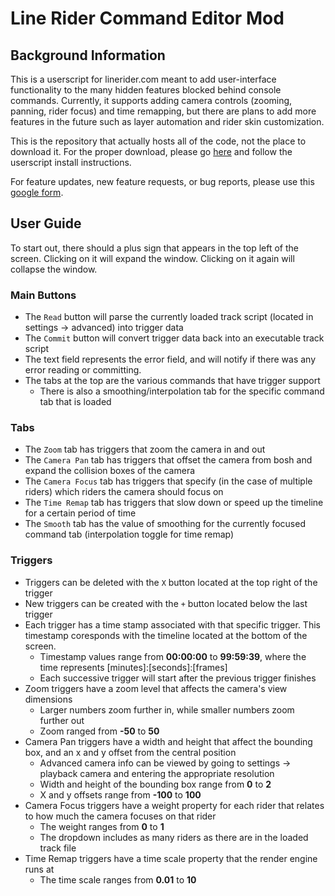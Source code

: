 # Line Rider Command Editor Mod

## Background Information

This is a userscript for linerider.com meant to add user-interface functionality to the many hidden features blocked behind console commands. Currently, it supports adding camera controls (zooming, panning, rider focus) and time remapping, but there are plans to add more features in the future such as layer automation and rider skin customization.

This is the repository that actually hosts all of the code, not the place to download it. For the proper download, please go [here](https://github.com/Malizma333/linerider-userscript-mods) and follow the userscript install instructions.

For feature updates, new feature requests, or bug reports, please use this [google form](https://forms.gle/LPD7cEau69WpGEcB9).

## User Guide

To start out, there should a plus sign that appears in the top left of the screen.
Clicking on it will expand the window. Clicking on it again will collapse the window.

### Main Buttons
- The `Read` button will parse the currently loaded track script (located in settings -> advanced) into trigger data
- The `Commit` button will convert trigger data back into an executable track script
- The text field represents the error field, and will notify if there was any error reading or committing.
- The tabs at the top are the various commands that have trigger support
  - There is also a smoothing/interpolation tab for the specific command tab that is loaded

### Tabs
- The `Zoom` tab has triggers that zoom the camera in and out
- The `Camera Pan` tab has triggers that offset the camera from bosh and expand the collision boxes of the camera
- The `Camera Focus` tab has triggers that specify (in the case of multiple riders) which riders the camera should focus on
- The `Time Remap` tab has triggers that slow down or speed up the timeline for a certain period of time
- The `Smooth` tab has the value of smoothing for the currently focused command tab (interpolation toggle for time remap)

### Triggers
- Triggers can be deleted with the `X` button located at the top right of the trigger
- New triggers can be created with the `+` button located below the last trigger
- Each trigger has a time stamp associated with that specific trigger. This timestamp coresponds with the timeline located at the bottom of the screen.
  - Timestamp values range from **00:00:00** to **99:59:39**, where the time represents [minutes]:[seconds]:[frames]
  - Each successive trigger will start after the previous trigger finishes
- Zoom triggers have a zoom level that affects the camera's view dimensions
  - Larger numbers zoom further in, while smaller numbers zoom further out
  - Zoom ranged from **-50** to **50**
- Camera Pan triggers have a width and height that affect the bounding box, and an x and y offset from the central position
  - Advanced camera info can be viewed by going to settings -> playback camera and entering the appropriate resolution
  - Width and height of the bounding box range from **0** to **2**
  - X and y offsets range from **-100** to **100**
- Camera Focus triggers have a weight property for each rider that relates to how much the camera focuses on that rider
  - The weight ranges from **0** to **1**
  - The dropdown includes as many riders as there are in the loaded track file
- Time Remap triggers have a time scale property that the render engine runs at
  - The time scale ranges from **0.01** to **10**
